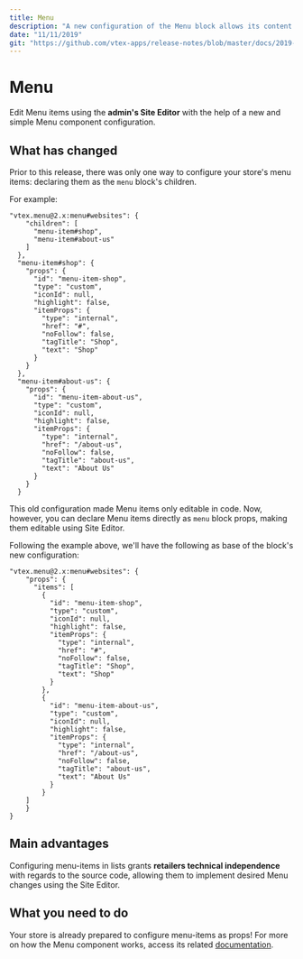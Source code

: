 ```yaml
---
title: Menu
description: "A new configuration of the Menu block allows its content to be edited with Site Editor! If there's something that retailers like, it's code independence. And if there's something we like, it's to see happy retailers!"
date: "11/11/2019"
git: "https://github.com/vtex-apps/release-notes/blob/master/docs/2019-week-43-44/product-summary.md"
---
```


# Menu 

Edit Menu items using the **admin's Site Editor** with the help of a new and simple Menu component configuration. 

## What has changed

Prior to this release, there was only one way to configure your store's menu items: declaring them as the `menu` block's children.

For example: 

```
"vtex.menu@2.x:menu#websites": {
    "children": [
      "menu-item#shop",
      "menu-item#about-us"
    ]
  },
  "menu-item#shop": {
    "props": {
      "id": "menu-item-shop",
      "type": "custom",
      "iconId": null,
      "highlight": false,
      "itemProps": {
        "type": "internal",
        "href": "#",
        "noFollow": false,
        "tagTitle": "Shop",
        "text": "Shop"
      }
    }
  },
  "menu-item#about-us": {
    "props": {
      "id": "menu-item-about-us",
      "type": "custom",
      "iconId": null,
      "highlight": false,
      "itemProps": {
        "type": "internal",
        "href": "/about-us",
        "noFollow": false,
        "tagTitle": "about-us",
        "text": "About Us"
      }
    }
  }

```

This old configuration made Menu items only editable in code. Now, however, you can declare Menu items directly as `menu` block props, making them editable using Site Editor.

Following the example above, we'll have the following as base of the block's new configuration:

```
"vtex.menu@2.x:menu#websites": {
    "props": {
      "items": [
        {
          "id": "menu-item-shop",
          "type": "custom",
          "iconId": null,
          "highlight": false,
          "itemProps": {
            "type": "internal",
            "href": "#",
            "noFollow": false,
            "tagTitle": "Shop",
            "text": "Shop"
          }
        },
        {
          "id": "menu-item-about-us",
          "type": "custom",
          "iconId": null,
          "highlight": false,
          "itemProps": {
            "type": "internal",
            "href": "/about-us",
            "noFollow": false,
            "tagTitle": "about-us",
            "text": "About Us"
          }
        }
    ]
    }
}

```

## Main advantages 

Configuring menu-items in lists grants **retailers technical independence** with regards to the source code, allowing them to implement desired Menu changes using the Site Editor.

## What you need to do 

Your store is already prepared to configure menu-items as props! For more on how the Menu component works, access its related [documentation](https://vtex.io/docs/app/vtex.menu).
